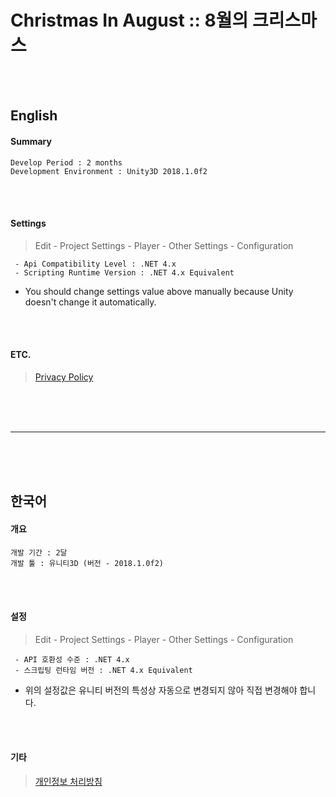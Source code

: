 <h1>Christmas In August :: 8월의 크리스마스</h1>


</br></br>


<h2>English</h2>

<b><h4>Summary</h4></b>
```
Develop Period : 2 months
Development Environment : Unity3D 2018.1.0f2
```


</br></br>


<b><h4>Settings</h4></b>
> Edit - Project Settings - Player - Other Settings - Configuration
```
 - Api Compatibility Level : .NET 4.x
 - Scripting Runtime Version : .NET 4.x Equivalent
```
 - You should change settings value above manually because Unity doesn't change it automatically.


</br></br>


<b><h4>ETC.</h4></b>
> [Privacy Policy](https://developer0223.tistory.com/2)



</br></br></br>
<hr>
</br></br></br>



<h2>한국어</h2>

<b><h4>개요</h4></b>
```
개발 기간 : 2달
개발 툴 : 유니티3D (버전 - 2018.1.0f2)
```


</br></br>


<b><h4>설정</h4></b>
> Edit - Project Settings - Player - Other Settings - Configuration
```
 - API 호환성 수준 : .NET 4.x
 - 스크립팅 런타임 버전 : .NET 4.x Equivalent
```
 - 위의 설정값은 유니티 버전의 특성상 자동으로 변경되지 않아 직접 변경해야 합니다.


</br></br>


<b><h4>기타</h4></b>
> [개인정보 처리방침](https://developer0223.tistory.com/2)



</br></br></br>


